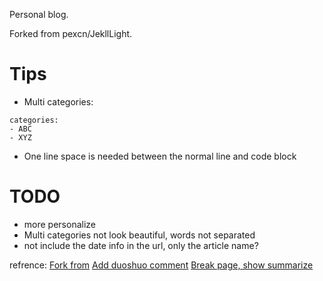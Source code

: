 Personal blog.

Forked from pexcn/JekllLight.
# Tips
- Multi categories:
```
categories:
- ABC
- XYZ
```
- One line space is needed between the normal line and code block


# TODO
- more personalize
- Multi categories not look beautiful, words not separated
- not include the date info in the url, only the article name?

refrence: 
[Fork from](https://github.com/daodaoliang/daodaoliang.github.com)
[Add duoshuo comment](http://beeder.github.io/2014/09/08/add-duoshuo-to-jekyllbootstrap/)
[Break page, show summarize](http://hoxis.github.io/posts/jekyll-page-abstract/)

